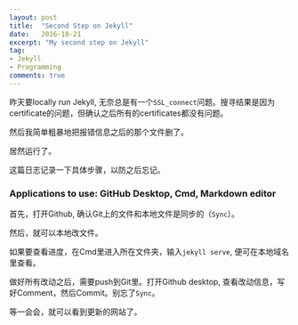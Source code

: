 ```yaml
---
layout: post
title:  "Second Step on Jekyll"
date:   2016-10-21
excerpt: "My second step on Jekyll"
tag:
- Jekyll
- Programming
comments: true
---
```


昨天要locally run Jekyll, 无奈总是有一个`SSL_connect`问题。搜寻结果是因为certificate的问题，但确认之后所有的certificates都没有问题。

然后我简单粗暴地把报错信息之后的那个文件删了。

居然运行了。

这篇日志记录一下具体步骤，以防之后忘记。

### Applications to use: GitHub Desktop, Cmd, Markdown editor
首先，打开Github, 确认Git上的文件和本地文件是同步的（`Sync`）。

然后，就可以本地改文件。

如果要查看进度，在Cmd里进入所在文件夹，输入`jekyll serve`, 便可在本地域名里查看。

做好所有改动之后，需要push到Git里。打开Github desktop, 查看改动信息，写好Comment，然后Commit。别忘了`Sync`。

等一会会，就可以看到更新的网站了。
